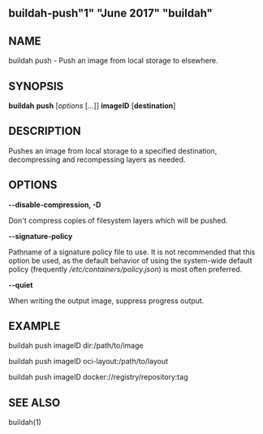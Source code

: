 ## buildah-push"1" "June 2017" "buildah"

## NAME
buildah push - Push an image from local storage to elsewhere.

## SYNOPSIS
**buildah** **push** [*options* [...]] **imageID** [**destination**]

## DESCRIPTION
Pushes an image from local storage to a specified destination, decompressing
and recompessing layers as needed.

## OPTIONS

**--disable-compression, -D**

Don't compress copies of filesystem layers which will be pushed.

**--signature-policy**

Pathname of a signature policy file to use.  It is not recommended that this
option be used, as the default behavior of using the system-wide default policy
(frequently */etc/containers/policy.json*) is most often preferred.

**--quiet**

When writing the output image, suppress progress output.

## EXAMPLE

buildah push imageID dir:/path/to/image

buildah push imageID oci-layout:/path/to/layout

buildah push imageID docker://registry/repository:tag

## SEE ALSO
buildah(1)
